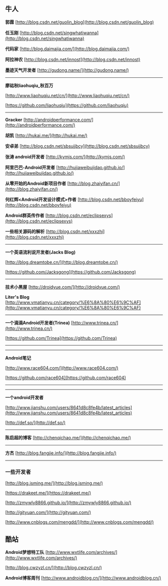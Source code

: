 ## 牛人

**郭霖**	[http://blog.csdn.net/guolin_blog](http://blog.csdn.net/guolin_blog)

**任玉刚**	[http://blog.csdn.net/singwhatiwanna](http://blog.csdn.net/singwhatiwanna)

**代码家**		[http://blog.daimajia.com/](http://blog.daimajia.com/)

**阿拉神农**	[http://blog.csdn.net/innost](http://blog.csdn.net/innost)

**墨迹天气开发者**	[http://gudong.name/](http://gudong.name/)

---

**廖祜秋liaohuqiu_秋百万**	

[http://www.liaohuqiu.net/cn/](http://www.liaohuqiu.net/cn/)

[https://github.com/liaohuqiu](https://github.com/liaohuqiu)

---

**Gracker**	[http://androidperformance.com/](http://androidperformance.com/)

**胡凯**		[http://hukai.me/](http://hukai.me/)

**安卓弟**		[http://blog.csdn.net/sbsujjbcy](http://blog.csdn.net/sbsujjbcy) 

**张涛 android开发者**		[http://kymjs.com/](http://kymjs.com/)

**阿里巴巴-Android开发者**	[http://hujiaweibujidao.github.io/](http://hujiaweibujidao.github.io/)

**从零开始的Android新项目作者**	[http://blog.zhaiyifan.cn/](http://blog.zhaiyifan.cn/)

**何红辉<Android开发设计模式>作者**	[http://blog.csdn.net/bboyfeiyu](http://blog.csdn.net/bboyfeiyu)

**Android群英传作者**		[http://blog.csdn.net/eclipsexys](http://blog.csdn.net/eclipsexys)

**一些相关源码的解析**	[http://blog.csdn.net/xxxzhi](http://blog.csdn.net/xxxzhi)

---
**一个英语流利说开发者(Jacks Blog)**	

[http://blog.dreamtobe.cn/](http://blog.dreamtobe.cn/)

[https://github.com/Jacksgong](https://github.com/Jacksgong)

---

**技术小黑屋** 	[http://droidyue.com/](http://droidyue.com/)

**Liter's Blog**	[http://www.vmatianyu.cn/category/%E6%8A%80%E6%9C%AF](http://www.vmatianyu.cn/category/%E6%8A%80%E6%9C%AF)

---
**一个滴滴Android开发者(Trinea)**
[http://www.trinea.cn/](http://www.trinea.cn/)

[https://github.com/Trinea](https://github.com/Trinea)

---

---

**Android笔记**	

[http://www.race604.com/](http://www.race604.com/)

[https://github.com/race604](https://github.com/race604)

---

---
**一个android开发者**	

[http://www.jianshu.com/users/8641d8c8fe4b/latest_articles](http://www.jianshu.com/users/8641d8c8fe4b/latest_articles)

[http://def.so/](http://def.so/)

---

**陈启超的博客**	[http://chenqichao.me/](http://chenqichao.me/)

---

**方杰**	[http://blog.fangjie.info/](http://blog.fangjie.info/)

---

### 一些开发者
[http://blog.isming.me/](http://blog.isming.me/)

[https://drakeet.me/](https://drakeet.me/)

[http://zmywly8866.github.io/](http://zmywly8866.github.io/)

[http://gityuan.com/](http://gityuan.com/)

[http://www.cnblogs.com/mengdd/](http://www.cnblogs.com/mengdd/)

## 酷站

**Android梦想特工队**	[http://www.wxtlife.com/archives/](http://www.wxtlife.com/archives/)

[http://blog.cwzyzl.cn/](http://blog.cwzyzl.cn/)

**Android博客周刊**		[http://www.androidblog.cn/](http://www.androidblog.cn/)